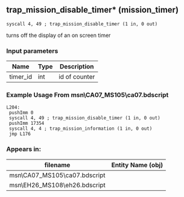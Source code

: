 ## trap_mission_disable_timer* (mission_timer)

`syscall 4, 49 ; trap_mission_disable_timer (1 in, 0 out)`

turns off the display of an on screen timer

### Input parameters
| Name | Type | Description
|------|------|------------
| timer_id   | int   | id of counter


### Example Usage From msn\CA07_MS105\ca07.bdscript
```plaintext
L204:
 pushImm 0
 syscall 4, 49 ; trap_mission_disable_timer (1 in, 0 out)
 pushImm 17354
 syscall 4, 4 ; trap_mission_information (1 in, 0 out)
 jmp L176
```


### Appears in:
| filename | Entity Name (obj)
|----------|-------------
| msn\CA07_MS105\ca07.bdscript       |           
| msn\EH26_MS108\eh26.bdscript       |           



